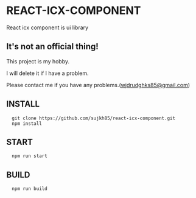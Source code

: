 # REACT-ICX-COMPONENT

React icx component is ui library

## It's not an official thing!

This project is my hobby.

I will delete it if I have a problem.

Please contact me if you have any problems.(wjdrudghks85@gmail.com)

## INSTALL
```
  git clone https://github.com/sujkh85/react-icx-component.git
  npm install
```

## START

```
  npm run start
```

## BUILD

```
  npm run build
```


